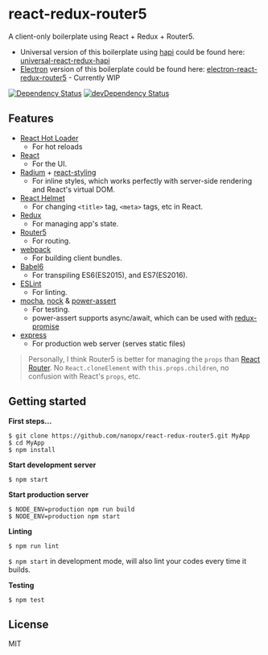 # react-redux-router5
A client-only boilerplate using React + Redux + Router5.
- Universal version of this boilerplate using [hapi](http://hapijs.com/) could be found here: [universal-react-redux-hapi](https://github.com/nanopx/universal-react-redux-hapi)
- [Electron]() version of this boilerplate could be found here: [electron-react-redux-router5](https://github.com/nanopx/electron-react-redux-router5) - Currently WIP

[![Dependency Status](https://david-dm.org/nanopx/react-redux-router5.svg?style=flat-square)](https://david-dm.org/nanopx/react-redux-router5)
[![devDependency Status](https://david-dm.org/nanopx/react-redux-router5/dev-status.svg?style=flat-square)](https://david-dm.org/nanopx/react-redux-router5#info=devDependencies)

## Features
* [React Hot Loader](https://gaearon.github.io/react-hot-loader/)
  - For hot reloads
* [React](https://facebook.github.io/react/)
  - For the UI.
* [Radium](http://projects.formidablelabs.com/radium/) + [react-styling](https://github.com/halt-hammerzeit/react-styling)
  - For inline styles, which works perfectly with server-side rendering and React's virtual DOM.
* [React Helmet](https://github.com/nfl/react-helmet)
  - For changing `<title>` tag, `<meta>` tags, etc in React.
* [Redux](http://redux.js.org/)
  - For managing app's state.
* [Router5](http://router5.github.io/)
  - For routing.
* [webpack](http://webpack.github.io/)
  * For building client bundles.
* [Babel6](https://babeljs.io/)
  * For transpiling ES6(ES2015), and ES7(ES2016).
* [ESLint](http://eslint.org/)
  * For linting.
* [mocha](https://mochajs.org/), [nock](https://github.com/pgte/nock) & [power-assert](https://github.com/power-assert-js/power-assert)
  * For testing.
  * power-assert supports async/await, which can be used with [redux-promise](https://github.com/acdlite/redux-promise)
* [express](expressjs.com)
  * For production web server (serves static files)

> Personally, I think Router5 is better for managing the `props` than [React Router](https://github.com/rackt/react-router).
> No `React.cloneElement` with `this.props.children`, no confusion with React's `props`, etc.


## Getting started
**First steps...**
```
$ git clone https://github.com/nanopx/react-redux-router5.git MyApp
$ cd MyApp
$ npm install
```

**Start development server**
```
$ npm start
```

**Start production server**
```
$ NODE_ENV=production npm run build
$ NODE_ENV=production npm start
```

**Linting**
```
$ npm run lint
```
`$ npm start` in development mode, will also lint your codes every time it builds.


**Testing**
```
$ npm test
```

## License
MIT
